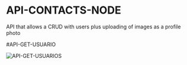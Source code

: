 # API-CONTACTS-NODE
API that allows a CRUD with users plus uploading of images as a profile photo

#API-GET-USUARIO

![API-GET-USUARIOS](https://user-images.githubusercontent.com/66188523/102650249-364a3280-4130-11eb-9ba5-78a0ff1453b2.png)
